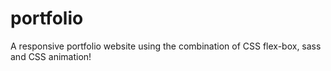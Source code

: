 # portfolio
A responsive portfolio website using the combination of CSS flex-box, sass and CSS animation! 
